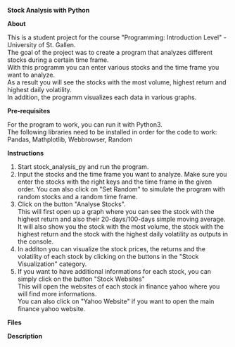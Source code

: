 **Stock Analysis with Python**

**About**

This is a student project for the course "Programming: Introduction Level" - University of St. Gallen.   
The goal of the project was to create a program that analyzes different stocks during a certain time frame.   
With this programm you can enter various stocks and the time frame you want to analyze.    
As a result you will see the stocks with the most volume, highest return and highest daily volatility.    
In addition, the programm visualizes each data in various graphs.   


**Pre-requisites**

For the program to work, you can run it with Python3.   
The following libraries need to be installed in order for the code to work:   
Pandas, Mathplotlib, Webbrowser, Random

**Instructions**
1. Start stock_analysis_py and run the program.
2. Input the stocks and the time frame you want to analyze. Make sure you enter the stocks with the right keys and the time frame in the given order.
   You can also click on "Set Random" to simulate the program with random stocks and a random time frame.
3. Click on the button "Analyse Stocks".    
   This will first open up a graph where you can see the stock with the highest return and also their 20-days/100-days simple moving average.   
   It will also show you the stock with the most volume, the stock with the highest return and the stock with the highest daily volatility as outputs in the console.   
4. In additon you can visualize the stock prices, the returns and the volatility of each stock by clicking on the buttons in the "Stock Visualization" category.
5. If you want to have additional informations for each stock, you can simply click on the button "Stock Websites"   
   This will open the websites of each stock in finance yahoo where you will find more informations.   
   You can also click on "Yahoo Website" if you want to open the main finance yahoo website.    

**Files**



**Description**

